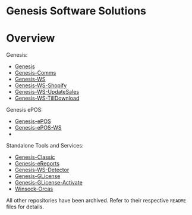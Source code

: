 # Genesis Software Solutions

# Overview

Genesis:
- [Genesis](https://github.com/Genesis-Software-Solutions/Genesis)
- [Genesis-Comms](https://github.com/Genesis-Software-Solutions/Genesis-Comms)
- [Genesis-WS](https://github.com/Genesis-Software-Solutions/Genesis-WS)
- [Genesis-WS-Shopify](https://github.com/Genesis-Software-Solutions/Genesis-WS-Shopify)
- [Genesis-WS-UpdateSales](https://github.com/Genesis-Software-Solutions/Genesis-WS-UpdateSales)
- [Genesis-WS-TillDownload](https://github.com/Genesis-Software-Solutions/Genesis-WS-TillDownload)

Genesis ePOS:
- [Genesis-ePOS](https://github.com/Genesis-Software-Solutions/Genesis-ePOS)
- [Genesis-ePOS-WS](https://github.com/Genesis-Software-Solutions/Genesis-ePOS-WS)
- 

Standalone Tools and Services:
- [Genesis-Classic](https://github.com/Genesis-Software-Solutions/Genesis-Classic)
- [Genesis-eReports](https://github.com/Genesis-Software-Solutions/Genesis-eReports)
- [Genesis-WS-Detector](https://github.com/Genesis-Software-Solutions/Genesis-WS-Detector)
- [Genesis-GLicense](https://github.com/Genesis-Software-Solutions/Genesis-GLicense)
- [Genesis-GLicense-Activate](https://github.com/Genesis-Software-Solutions/Genesis-GLicense-Activate)
- [Winsock-Orcas](https://github.com/Genesis-Software-Solutions/Winsock-Orcas)

All other repositories have been archived. Refer to their respective `README` files for details.
